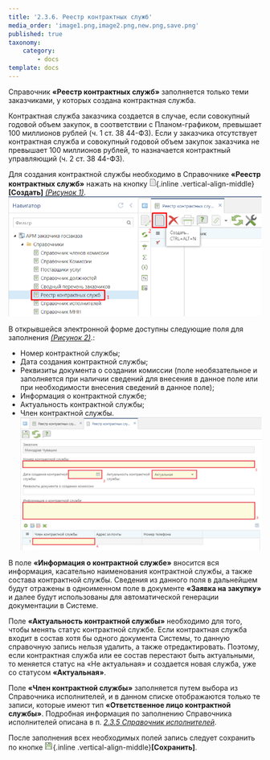 ```yaml
---
title: '2.3.6. Реестр контрактных служб'
media_order: 'image1.png,image2.png,new.png,save.png'
published: true
taxonomy:
    category:
        - docs
template: docs
---
```


Справочник **«Реестр контрактных служб»** заполняется только теми заказчиками, у которых создана контрактная служба.

Контрактная служба заказчика создается в случае, если совокупный годовой объем закупок, в соответствии с Планом-графиком, превышает 100 миллионов рублей (ч. 1 ст. 38 44-ФЗ). Если у заказчика отсутствует контрактная служба и совокупный годовой объем закупок заказчика не превышает 100 миллионов рублей, то назначается контрактный управляющий (ч. 2 ст. 38 44-ФЗ).

Для создания контрактной службы необходимо в Справочнике **«Реестр контрактных служб»** нажать на кнопку ![](new.png){.inline .vertical-align-middle}**[Создать]** *[(Рисунок 1)](#ris-01)*.
![](image1.png?id=ris-01)

В открывшейся электронной форме доступны следующие поля для заполнения *[(Рисунок 2)](#ris-02)*.:
* Номер контрактной службы;
* Дата создания контрактной службы;
* Реквизиты документа о создании комиссии (поле необязательное и заполняется при наличии сведений для внесения в данное поле или при необходимости внесения сведений в данное поле);
* Информация о контрактной службе;
* Актуальность контрактной службы;
* Член контрактной службы.
 ![](image2.png?id=ris-02)

В поле **«Информация о контрактной службе»** вносится вся информация, касательно наименования контрактной службы, а также состава контрактной службы. Сведения из данного поля в дальнейшем будут отражены в одноименном поле в документе **«Заявка на закупку»** и далее будут использованы для автоматической генерации документации в Системе.

Поле **«Актуальность контрактной службы»** необходимо для того, чтобы менять статус контрактной службе. Если контрактная служба входит в состав хотя бы одного документа Системы, то данную справочную запись нельзя удалить, а также отредактировать. Поэтому, если контрактная служба или ее состав перестают быть актуальными, то меняется статус на «Не актуальная» и создается новая служба, уже со статусом **«Актуальная»**.

Поле **«Член контрактной службы»** заполняется путем выбора из Справочника исполнителей, и в данном списке отображаются только те записи, которые имеют тип **«Ответственное лицо контрактной службы»**. Подробная информация по заполнению Справочника исполнителей описана в п. *[2.3.5 Справочник исполнителей](/complex-operations/ispolzovanie-dostupnykh-spravochnikov/spravochnik-ispolnitelei)*.

После заполнения всех необходимых полей запись следует сохранить по кнопке ![](save.png){.inline .vertical-align-middle}**[Сохранить]**.